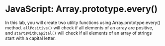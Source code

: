 # JavaScript: Array.prototype.every()

In this lab, you will create two utility functions using Array.prototype.every() method. `allPositive()` will check if all elements of an array are positive, and `startsWithCapital()` will check if all elements of an array of strings start with a capital letter.

